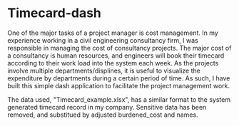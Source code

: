 # Timecard-dash
One of the major tasks of a project manager is cost management. In my experience working in a civil engineering consultancy firm, I was responsible in managing the cost of consultancy projects. The major cost of a consultancy is human resources, and engineers will book their timecard according to their work load into the system each week.
As the projects involve multiple departments/displines, it is useful to visualize the expenditure by departments during a certain period of time.
As such, I have built this simple dash application to facilitate the project management work. 


The data used, "Timecard_example.xlsx", has a similar format to the system generated timecard record in my company. Sensitive data has been removed, and substitued by adjusted burdened_cost and names.
